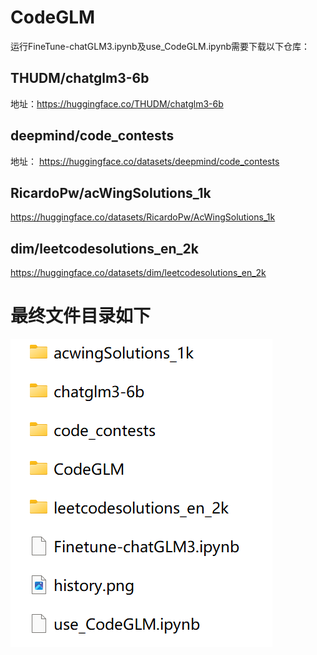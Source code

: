 # CodeGLM
运行FineTune-chatGLM3.ipynb及use_CodeGLM.ipynb需要下载以下仓库：

## THUDM/chatglm3-6b
地址：https://huggingface.co/THUDM/chatglm3-6b

## deepmind/code_contests
地址： https://huggingface.co/datasets/deepmind/code_contests

## RicardoPw/acWingSolutions_1k
https://huggingface.co/datasets/RicardoPw/AcWingSolutions_1k

## dim/leetcodesolutions_en_2k
https://huggingface.co/datasets/dim/leetcodesolutions_en_2k

# 最终文件目录如下
![avatar](Figure/file_arrangement.png)
